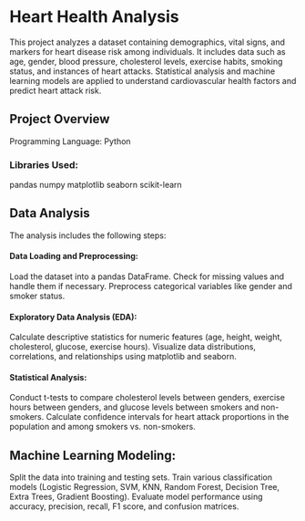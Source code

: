 # Heart Health Analysis
This project analyzes a dataset containing demographics, vital signs, and markers for heart disease risk among individuals. It includes data such as age, gender, blood pressure, cholesterol levels, exercise habits, smoking status, and instances of heart attacks. Statistical analysis and machine learning models are applied to understand cardiovascular health factors and predict heart attack risk.

## Project Overview
Programming Language: Python
### Libraries Used:
pandas
numpy
matplotlib
seaborn
scikit-learn

## Data Analysis
The analysis includes the following steps:

#### Data Loading and Preprocessing:

Load the dataset into a pandas DataFrame.
Check for missing values and handle them if necessary.
Preprocess categorical variables like gender and smoker status.

#### Exploratory Data Analysis (EDA):
Calculate descriptive statistics for numeric features (age, height, weight, cholesterol, glucose, exercise hours).
Visualize data distributions, correlations, and relationships using matplotlib and seaborn.

#### Statistical Analysis:
Conduct t-tests to compare cholesterol levels between genders, exercise hours between genders, and glucose levels between smokers and non-smokers.
Calculate confidence intervals for heart attack proportions in the population and among smokers vs. non-smokers.

## Machine Learning Modeling:
Split the data into training and testing sets.
Train various classification models (Logistic Regression, SVM, KNN, Random Forest, Decision Tree, Extra Trees, Gradient Boosting).
Evaluate model performance using accuracy, precision, recall, F1 score, and confusion matrices.
